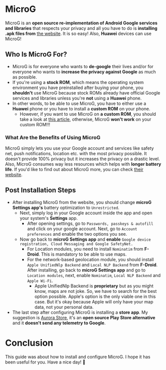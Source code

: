 # MicroG
MicroG is an **open source re-implementation of Android Google services and libraries** that respects your privacy and all you have to do is **installing .apk files from** [the website](https://microg.org/download.html). It is so easy! Also, **Huawei** devices can use MicroG!
## Who Is MicroG For?
- MicroG is for everyone who wants to **de-google** their lives and/or for everyone who wants to **increase the privacy against Google** as much as possible.
- If you're using a **stock ROM**, which means the operating system environment you have preinstalled after buying your phone, you **shouldn't** use MicroG because stock ROMs already have official Google services and libraries unless you're **not** using a **Huawei** phone.
- In other words, to be able to use MicroG, you have to either use a **Huawei** phone or you have to install a **custom ROM** on your phone.
  - However, if you want to use MicroG on **a custom ROM**, you should take a look at [this article](https://github.com/microg/GmsCore/wiki/Signature-Spoofing), otherwise, MicroG **won't work** on your custom ROM!!!
### What Are the Benefits of Using MicroG
MicroG simply lets you use your Google account and services like safety net, push notifications, location etc. with the most privacy possible. It doesn't provide 100% privacy but it increases the privacy on a drastic level. Also, MicroG consumes way less resources which helps with **longer battery life**. If you'd like to find out about MicroG more, you can check [their website](https://microg.org/).
## Post Installation Steps
- After installing MicroG from the website, you should change **microG Settings app's** battery optimization to `Unrestricted`.
  - Next, simply log in your Google account inside the app and open your system's **Settings** app.
    - After opening settings, go to `Passwords, passkeys & autofill` and click on your google account. Next, go to `Account preferences` and enable the two options you see.
  - Now go back to **microG Settings app** and **enable** `Google device registration, Cloud Messaging and Google SafetyNet.`
    - For Location modules, you need to install `Nominatim` from **F-Droid**. This is mandatory to be able to use maps.
    - For the network-based geolocation module, you should install `Apple UnifiedNlp Backend` and `Local NLP Backend` from **F-Droid**. After installing, go back to **microG Settings app** and go to `Location modules`, next, enable `Nominatim`, `Local NLP Backend` and `Apple Wi-Fi`.
      - Apple UnifiedNlp Backend is **proprietary** but as you might know, maps are not joke. So, we have to search for the best option possible. Apple's option is the only viable one in this case. But it's okay because Apple will only have your map data, not your personal data.
 - The last step after configuring MicroG is installing a **store app**. My suggestion is [Aurora Store](https://auroraoss.com/), it's an **open source Play Store alternative** and it **doesn't send any telemetry to Google**.
# Conclusion
This guide was about how to install and configure MicroG. I hope it has been useful for you. Have a nice day! 🐧
